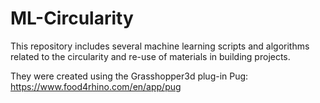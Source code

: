 # ML-Circularity
This repository includes several machine learning scripts and algorithms related to the circularity and re-use of materials in building projects.

They were created using the Grasshopper3d plug-in Pug: https://www.food4rhino.com/en/app/pug
